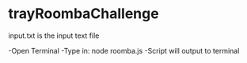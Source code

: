 # trayRoombaChallenge

input.txt is the input text file

-Open Terminal
-Type in: node roomba.js
-Script will output to terminal
